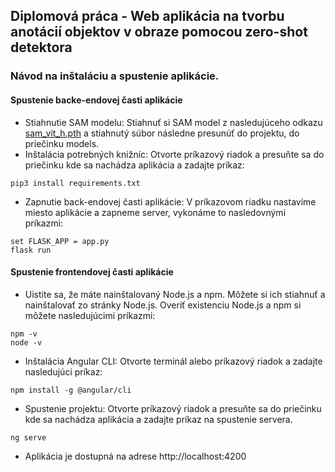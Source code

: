 ## Diplomová práca - Web aplikácia na tvorbu anotácií objektov v obraze pomocou zero-shot detektora
### Návod na inštaláciu a spustenie aplikácie.
#### Spustenie backe-endovej časti aplikácie
- Stiahnutie SAM modelu:
Stiahnuť si SAM model z nasledujúceho odkazu [sam_vit_h.pth](https://dl.fbaipublicfiles.com/segment\_anything/sam\_vit\_h\_4b8939.pth) a stiahnutý súbor následne presunúť do projektu, do priečinku models.
- Inštalácia potrebných knižníc:
Otvorte príkazový riadok a presuňte sa do priečinku kde sa nachádza aplikácia a zadajte príkaz:
```
pip3 install requirements.txt
```
- Zapnutie back-endovej časti aplikácie:
V príkazovom riadku nastavíme miesto aplikácie a zapneme server, vykonáme to nasledovnými príkazmi:
```
set FLASK_APP = app.py 
flask run
```

#### Spustenie frontendovej časti aplikácie
- Uistite sa, že máte nainštalovaný Node.js a npm. Môžete si ich stiahnuť a nainštalovať zo stránky Node.js. Overiť existenciu Node.js a npm si môžete nasledujúcimi príkazmi:
```
npm -v
node -v
```
- Inštalácia Angular CLI:
Otvorte terminál alebo príkazový riadok a zadajte nasledujúci príkaz:
```
npm install -g @angular/cli
```
- Spustenie projektu:
Otvorte príkazový riadok a presuňte sa do priečinku kde sa nachádza aplikácia a zadajte príkaz na spustenie servera.
```
ng serve
```
-  Aplikácia je dostupná na adrese http://localhost:4200

